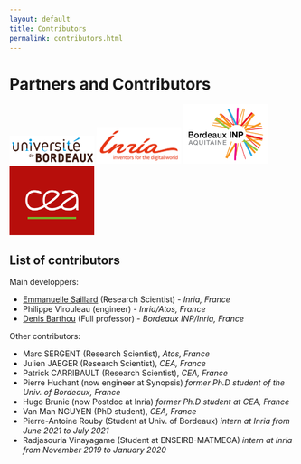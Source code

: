 ```yaml
---
layout: default
title: Contributors
permalink: contributors.html
---
```


<div class="container marketing">
      <div class="mb-4"></div>
      <h1 class="display-4">Partners and Contributors</h1>
      <a href="http://cpu.labex.u-bordeaux.fr/" target="_blank"><img src="images/Univ_Bx.png" style="width:150px; max-width:100%"/></a>
      <a href="http://www.inria.fr/" target="_blank"><img src="images/Inria_logo.png" style="width:150px; max-width:100%"/></a>
      <a href="https://www.bordeaux-inp.fr/" target="_blank"><img src="images/Logo_INPB.png" style="width:150px; max-width:100%"/></a>
      <a href="https://www.cea.fr/" target="_blank"><img src="images/cea.png" style="width:150px; max-width:100%"/></a>
      <h2>List of contributors</h2>
      <p>Main developpers:</p>
      <p>
        <ul>
          <li><a href="http://emmanuellesaillard.fr" target="_blank">Emmanuelle Saillard</a> (Research Scientist) - <i>Inria, France</i></li>
          <li><a>Philippe Virouleau</a> (engineer) - <i>Inria/Atos, France</i></li>
          <li><a href="http://www.labri.fr/perso/barthou/" target="_blank">Denis Barthou</a> (Full professor) - <i>Bordeaux INP/Inria, France</i></li>
        </ul>
      </p>
      <p>Other contributors:</p>
      <p>
        <ul>
          <li>Marc SERGENT (Research Scientist), <i>Atos, France</i></li>
          <li>Julien JAEGER (Research Scientist), <i>CEA, France</i></li>
          <li>Patrick CARRIBAULT (Research Scientist), <i>CEA, France</i></li>
          <li>Pierre Huchant (now engineer at Synopsis) <i> former Ph.D student of the Univ. of Bordeaux, France</i></li>
          <li>Hugo Brunie (now Postdoc at Inria) <i>former Ph.D student at CEA, France</i></li>
          <li>Van Man NGUYEN (PhD student), <i>CEA, France</i></li>
          <li>Pierre-Antoine Rouby (Student at Univ. of Bordeaux) <i>intern at Inria from June 2021 to July 2021</i></li>
          <li>Radjasouria Vinayagame (Student at ENSEIRB-MATMECA) <i>intern at Inria from November 2019 to January 2020</i></li>
        </ul>
      </p>
